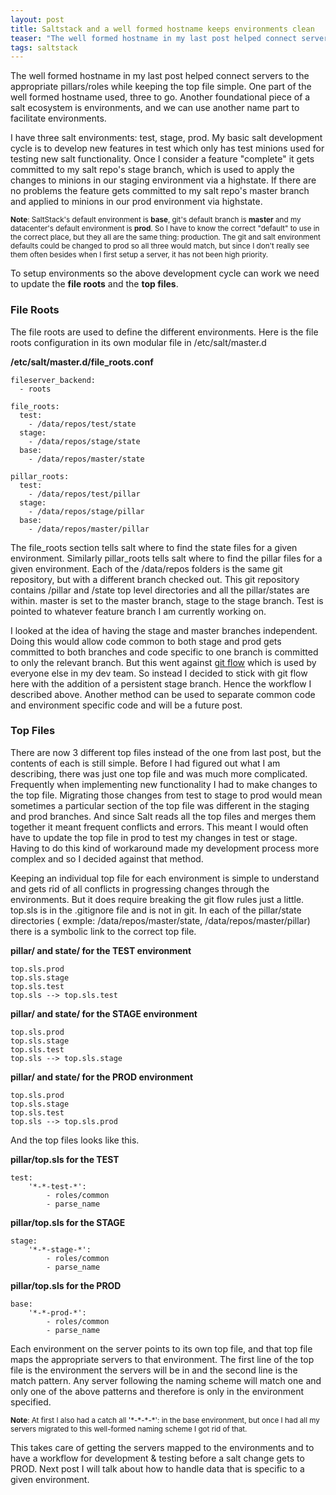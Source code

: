 ```yaml
---
layout: post
title: Saltstack and a well formed hostname keeps environments clean
teaser: "The well formed hostname in my last post helped connect servers to the appropriate pillars/roles while keeping the top file simple.  One part of the well formed hostname used, three to go."
tags: saltstack
---
```


The well formed hostname in my last post helped connect servers to the appropriate pillars/roles while keeping the top file simple.  One part of the well formed hostname used, three to go.  Another foundational piece of a salt ecosystem is environments, and we can use another name part to facilitate environments.

I have three salt environments:  test, stage, prod.  My basic salt development cycle is to develop new features in test which only has test minions used for testing new salt functionality.  Once I consider a feature "complete" it gets committed to my salt repo's stage branch, which is used to apply the changes to minions in our staging environment via a highstate.  If there are no problems the feature gets committed to my salt repo's master branch and applied to minions in our prod environment via highstate.

<sup>**Note**: SaltStack's default environment is **base**, git's default branch is **master** and  my   datacenter's default environment is **prod**.  So I have to know the correct "default" to use in the correct place, but they all are the same thing: production.   The git and salt environment defaults could be changed to prod so all three would match, but since I don't really see them often besides when I first setup a server, it has not been high priority.

To setup environments so the above development cycle can work we need to update the **file roots** and the **top files**.


###  File Roots ###
The file roots are used to define the different environments.  Here is the file roots configuration in its own modular file in /etc/salt/master.d

**/etc/salt/master.d/file_roots.conf**

```
fileserver_backend:
  - roots

file_roots:
  test:
    - /data/repos/test/state
  stage:
    - /data/repos/stage/state
  base:
    - /data/repos/master/state

pillar_roots:
  test:
    - /data/repos/test/pillar
  stage:
    - /data/repos/stage/pillar
  base:
    - /data/repos/master/pillar
```

The file_roots section tells salt where to find the state files for a given environment.  Similarly pillar_roots tells salt where to find the pillar files for a given environment.  Each of the /data/repos folders is the same git repository, but with a different branch checked out.  This git repository contains /pillar and /state top level directories and all the pillar/states are within. master is set to the master branch, stage to the stage branch.  Test is pointed to whatever feature branch I am currently working on.

I looked at the idea of having the stage and master branches independent.   Doing this would allow code common to both stage and prod gets committed to both branches and code specific to one branch is committed to only the relevant branch.  But this went against [git flow](http://nvie.com/posts/a-successful-git-branching-model/) which is used by everyone else in my dev team.   So instead I decided to stick with git flow here with the addition of a persistent stage branch. Hence the workflow I described above.  Another method can be used to separate common code and environment specific code and will be a future post.

###  Top Files ###

There are now 3 different top files instead of the one from last post, but the contents of each is still simple.  Before I had figured out what I am describing, there was just one top file and was much more complicated. Frequently when implementing new functionality I had to make changes to the top file.  Migrating those changes from test to stage to prod would mean sometimes a particular section of the top file was different in the staging and prod branches. And since Salt reads all the top files and merges them together it meant frequent conflicts and errors.  This meant I would often have to update the top file in prod to test my changes in test or stage. Having to do this kind of workaround made my development process more complex and so I decided against that method.

Keeping an individual top file for each environment is simple to understand and gets rid of all conflicts in progressing changes through the environments.   But it does require breaking the git flow rules just a little.  top.sls is in the .gitignore file and is not in git.  In each of the pillar/state directories ( exmple: /data/repos/master/state, /data/repos/master/pillar) there is a symbolic link to the correct top file.

**pillar/ and state/ for the TEST environment**

```
top.sls.prod
top.sls.stage
top.sls.test
top.sls --> top.sls.test
```

**pillar/ and state/ for the STAGE environment**

```
top.sls.prod
top.sls.stage
top.sls.test
top.sls --> top.sls.stage
```

**pillar/ and state/ for the PROD environment**

```
top.sls.prod
top.sls.stage
top.sls.test
top.sls --> top.sls.prod

```

And the top files looks like this.

**pillar/top.sls for the TEST**

```
test:
    '*-*-test-*':
        - roles/common
        - parse_name
```

**pillar/top.sls for the STAGE**

```
stage:
    '*-*-stage-*':
        - roles/common
        - parse_name
```

**pillar/top.sls for the PROD**

```
base:
    '*-*-prod-*':
        - roles/common
        - parse_name
```

 Each environment on the server points to its own top file, and that top file maps the appropriate servers to that environment.  The first line of the top file is the environment the servers will be in and the second line is the match pattern.  Any server following the naming scheme will match one and only one of the above patterns and therefore is only in the environment specified.

 <sup>**Note**: At first I also had a catch all '\*-\*-\*-\*': in the base environment, but once I had all my servers migrated to this well-formed naming scheme I got rid of that.<br>


This takes care of getting the servers mapped to the environments and to have a workflow for development & testing before a salt change gets to PROD.  Next post I will talk about how to handle data that is specific to a given environment.
